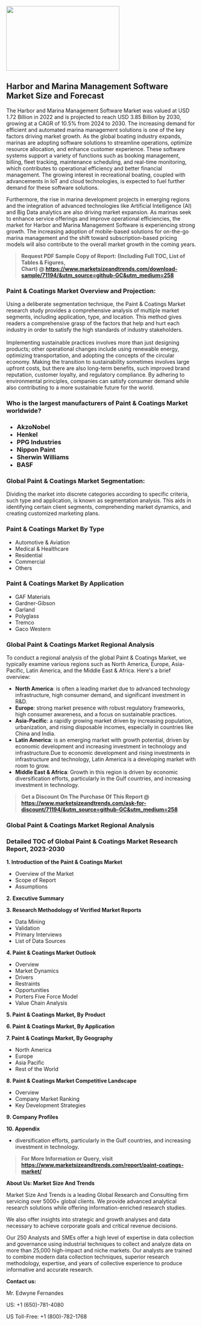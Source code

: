 <p><img class="alignnone size-medium wp-image-20088" src="https://ffe5etoiles.com/wp-content/uploads/2024/12/MST1-300x171.png" alt="" width="300" height="171" /></p><h2>Harbor and Marina Management Software Market Size and Forecast</h2><p>The Harbor and Marina Management Software Market was valued at USD 1.72 Billion in 2022 and is projected to reach USD 3.85 Billion by 2030, growing at a CAGR of 10.5% from 2024 to 2030. The increasing demand for efficient and automated marina management solutions is one of the key factors driving market growth. As the global boating industry expands, marinas are adopting software solutions to streamline operations, optimize resource allocation, and enhance customer experience. These software systems support a variety of functions such as booking management, billing, fleet tracking, maintenance scheduling, and real-time monitoring, which contributes to operational efficiency and better financial management. The growing interest in recreational boating, coupled with advancements in IoT and cloud technologies, is expected to fuel further demand for these software solutions.</p><p>Furthermore, the rise in marina development projects in emerging regions and the integration of advanced technologies like Artificial Intelligence (AI) and Big Data analytics are also driving market expansion. As marinas seek to enhance service offerings and improve operational efficiencies, the market for Harbor and Marina Management Software is experiencing strong growth. The increasing adoption of mobile-based solutions for on-the-go marina management and the shift toward subscription-based pricing models will also contribute to the overall market growth in the coming years.</p></p><blockquote id="" class=""><strong>Request PDF Sample Copy of Report: (Including Full TOC, List of Tables &amp; Figures, Chart)&nbsp;@&nbsp;<strong><a href="https://www.marketsizeandtrends.com/download-sample/71194/&utm_source=github-GC&utm_medium=258" target="_blank">https://www.marketsizeandtrends.com/download-sample/71194/&utm_source=github-GC&utm_medium=258</a></strong></strong></blockquote><h3 id="" class="">Paint & Coatings Market&nbsp;Overview and Projection:</h3><p id="" class="">Using a deliberate segmentation technique, the Paint & Coatings Market research study provides a comprehensive analysis of multiple market segments, including application, type, and location. This method gives readers a comprehensive grasp of the factors that help and hurt each industry in order to satisfy the high standards of industry stakeholders. <br /> <br />Implementing sustainable practices involves more than just designing products; other operational changes include using renewable energy, optimizing transportation, and adopting the concepts of the circular economy. Making the transition to sustainability sometimes involves large upfront costs, but there are also long-term benefits, such improved brand reputation, customer loyalty, and regulatory compliance. By adhering to environmental principles, companies can satisfy consumer demand while also contributing to a more sustainable future for the world.</p><h3 id="" class="">Who is the largest manufacturers of&nbsp;Paint & Coatings Market worldwide?</h3><h3 class=""><p><ul><li>AkzoNobel </li><li> Henkel </li><li> PPG Industries </li><li> Nippon Paint </li><li> Sherwin Williams </li><li> BASF</li></ul></p></h3><h3 id="" class="">Global&nbsp;Paint & Coatings Market Segmentation:</h3><p id="" class="">Dividing the market into discrete categories according to specific criteria, such type and application, is known as segmentation analysis. This aids in identifying certain client segments, comprehending market dynamics, and creating customized marketing plans.</p><h3 id="" class="">Paint & Coatings Market&nbsp;By Type</h3><p><p><ul><li>Automotive & Aviation </li><li> Medical & Healthcare </li><li> Residential </li><li> Commercial </li><li> Others</p></li></ul></p></p><h3 id="" class="">Paint & Coatings Market&nbsp;By Application</h3><p class=""><p><ul><li>GAF Materials </li><li> Gardner-Gibson </li><li> Garland </li><li> Polyglass </li><li> Tremco </li><li> Gaco Western</li></ul></p></p><h3 id="" class="">Global Paint & Coatings Market Regional Analysis</h3><p id="" class="">To conduct a regional analysis of the global Paint & Coatings Market, we typically examine various regions such as North America, Europe, Asia-Pacific, Latin America, and the Middle East &amp; Africa. Here's a brief overview:</p><ul><li><strong>North America</strong>: is often a leading market due to advanced technology infrastructure, high consumer demand, and significant investment in R&amp;D.</li><li><strong>Europe</strong>: strong market presence with robust regulatory frameworks, high consumer awareness, and a focus on sustainable practices.</li><li><strong>Asia-Pacific</strong>: a rapidly growing market driven by increasing population, urbanization, and rising disposable incomes, especially in countries like China and India.</li><li><strong>Latin America</strong>: is an emerging market with growth potential, driven by economic development and increasing investment in technology and infrastructure.Due to economic development and rising investments in infrastructure and technology, Latin America is a developing market with room to grow.</li><li><strong>Middle East &amp; Africa</strong>: Growth in this region is driven by economic diversification efforts, particularly in the Gulf countries, and increasing investment in technology.</li></ul><blockquote id="" class=""><strong>Get a Discount On The Purchase Of This Report @ <strong><a href="https://www.marketsizeandtrends.com/ask-for-discount/71194/&utm_source=github-GC&utm_medium=258" target="_blank">https://www.marketsizeandtrends.com/ask-for-discount/71194/&utm_source=github-GC&utm_medium=258</a></strong></strong></blockquote><h3 id="" class="">Global Paint & Coatings Market Regional Analysis</h3><h3 id="" class="">Detailed TOC of Global Paint & Coatings Market Research Report, 2023-2030</h3><p id="" class=""><strong>1. Introduction of the Paint & Coatings Market</strong></p><ul><li>Overview of the Market</li><li>Scope of Report</li><li>Assumptions</li></ul><p id="" class=""><strong>2. Executive Summary</strong></p><p id="" class=""><strong>3. Research Methodology of Verified Market Reports</strong></p><ul><li>Data Mining</li><li>Validation</li><li>Primary Interviews</li><li>List of Data Sources</li></ul><p id="" class=""><strong>4. Paint & Coatings Market Outlook</strong></p><ul><li>Overview</li><li>Market Dynamics</li><li>Drivers</li><li>Restraints</li><li>Opportunities</li><li>Porters Five Force Model</li><li>Value Chain Analysis</li></ul><p id="" class=""><strong>5. Paint & Coatings Market, By Product</strong></p><p id="" class=""><strong>6. Paint & Coatings Market, By Application</strong></p><p id="" class=""><strong>7. Paint & Coatings Market, By Geography</strong></p><ul><li>North America</li><li>Europe</li><li>Asia Pacific</li><li>Rest of the World</li></ul><p id="" class=""><strong>8. Paint & Coatings Market Competitive Landscape</strong></p><ul><li>Overview</li><li>Company Market Ranking</li><li>Key Development Strategies</li></ul><p id="" class=""><strong>9. Company Profiles</strong></p><p id="" class=""><strong>10. Appendix</strong></p><ul><li>diversification efforts, particularly in the Gulf countries, and increasing investment in technology.</li></ul><blockquote id="" class=""><strong>For More Information or Query, visit <strong><strong><a href="https://www.marketsizeandtrends.com/report/paint-coatings-market/" target="_blank">https://www.marketsizeandtrends.com/report/paint-coatings-market/</a></strong></strong></strong></blockquote><p id="" class=""><strong>About Us: Market Size And Trends</strong></p><p id="" class="">Market Size And Trends is a leading Global Research and Consulting firm servicing over 5000+ global clients. We provide advanced analytical research solutions while offering information-enriched research studies.</p><p id="" class="">We also offer insights into strategic and growth analyses and data necessary to achieve corporate goals and critical revenue decisions.</p><p id="" class="">Our 250 Analysts and SMEs offer a high level of expertise in data collection and governance using industrial techniques to collect and analyze data on more than 25,000 high-impact and niche markets. Our analysts are trained to combine modern data collection techniques, superior research methodology, expertise, and years of collective experience to produce informative and accurate research.</p><p id="" class=""><strong>Contact us:</strong></p><p id="" class="">Mr. Edwyne Fernandes</p><p id="" class="">US: +1 (650)-781-4080</p><p id="" class="">US Toll-Free: +1 (800)-782-1768</p>
